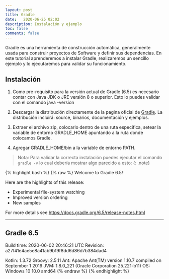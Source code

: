 ```yaml
---
layout: post
title: Gradle
date:   2020-06-25 02:02
description: Instalación y ejemplo
toc: false
comments: false
---
```


Gradle es una herramienta de construcción automática, generalmente usada para construir proyectos de Software y definir sus dependencias. En este tutorial aprenderemos a instalar Gradle, realizaremos un sencillo ejemplo y lo ejecutaremos para validar su funcionamiento.

## Instalación

1. Como pre-requisito para la versión actual de Gradle (6.5) es necesario contar con Java JDK o JRE versión 8 o superior. Esto lo puedes validar con el comando java -version

2. Descargar la distribución directamente de la pagina oficial de [Gradle](https://gradle.org/releases/). La distribución incluirá: source, binarios, documentación y ejemplos.

3. Extraer el archivo zip, colocarlo dentro de una ruta especifica, setear la variable de entorno GRADLE_HOME apuntando a la ruta donde colocamos Gradle.

4. Agregar GRADLE_HOME/bin a la variable de entorno PATH.

>Nota: Para validar la correcta instalación puedes ejecutar el comando `gradle -v` lo cual debería mostrar algo parecido a esto:
{: .note}

{% highlight bash %}
{% raw %}
Welcome to Gradle 6.5!

Here are the highlights of this release:
 - Experimental file-system watching
 - Improved version ordering
 - New samples

For more details see https://docs.gradle.org/6.5/release-notes.html


------------------------------------------------------------
Gradle 6.5
------------------------------------------------------------

Build time:   2020-06-02 20:46:21 UTC
Revision:     a27f41e4ae5e8a41ab9b19f8dd6d86d7b384dad4

Kotlin:       1.3.72
Groovy:       2.5.11
Ant:          Apache Ant(TM) version 1.10.7 compiled on September 1 2019
JVM:          1.8.0_221 (Oracle Corporation 25.221-b11)
OS:           Windows 10 10.0 amd64
{% endraw %}
{% endhighlight %}